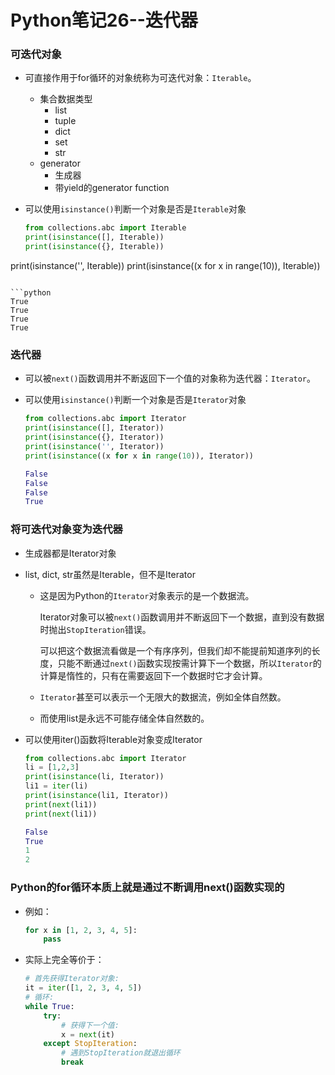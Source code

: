 # Python笔记26--迭代器

### 可迭代对象

+ 可直接作用于for循环的对象统称为可迭代对象：`Iterable`。
  + 集合数据类型
    + list
    + tuple
    + dict
    + set
    + str
  + generator
    + 生成器
    + 带yield的generator function

+ 可以使用`isinstance()`判断一个对象是否是`Iterable`对象

  ```python
  from collections.abc import Iterable
  print(isinstance([], Iterable))
  print(isinstance({}, Iterable))
print(isinstance('', Iterable))
  print(isinstance((x for x in range(10)), Iterable))
  ```
  
  ```python
  True
  True
  True
  True
  ```

### 迭代器

+ 可以被`next()`函数调用并不断返回下一个值的对象称为迭代器：`Iterator`。

+ 可以使用`isinstance()`判断一个对象是否是`Iterator`对象

  ```python
  from collections.abc import Iterator
  print(isinstance([], Iterator))
  print(isinstance({}, Iterator))
  print(isinstance('', Iterator))
  print(isinstance((x for x in range(10)), Iterator))
  ```

  ```python
  False
  False
  False
  True
  ```

### 将可迭代对象变为迭代器

+ 生成器都是Iterator对象

+ list, dict, str虽然是Iterable，但不是Iterator

  + 这是因为Python的`Iterator`对象表示的是一个数据流。

    Iterator对象可以被`next()`函数调用并不断返回下一个数据，直到没有数据时抛出`StopIteration`错误。

    可以把这个数据流看做是一个有序序列，但我们却不能提前知道序列的长度，只能不断通过`next()`函数实现按需计算下一个数据，所以`Iterator`的计算是惰性的，只有在需要返回下一个数据时它才会计算。

  + `Iterator`甚至可以表示一个无限大的数据流，例如全体自然数。
  + 而使用list是永远不可能存储全体自然数的。

+ 可以使用iter()函数将Iterable对象变成Iterator

  ```python
  from collections.abc import Iterator
  li = [1,2,3]
  print(isinstance(li, Iterator))
  li1 = iter(li)
  print(isinstance(li1, Iterator))
  print(next(li1))
  print(next(li1))
  ```

  ```python
  False
  True
  1
  2
  ```

### Python的for循环本质上就是通过不断调用next()函数实现的

+ 例如：

  ```python
  for x in [1, 2, 3, 4, 5]:
      pass
  ```

+ 实际上完全等价于：

  ```python
  # 首先获得Iterator对象:
  it = iter([1, 2, 3, 4, 5])
  # 循环:
  while True:
      try:
          # 获得下一个值:
          x = next(it)
      except StopIteration:
          # 遇到StopIteration就退出循环
          break
  ```

  

